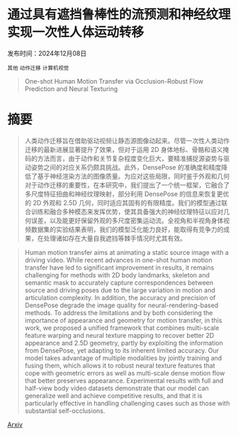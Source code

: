 # 通过具有遮挡鲁棒性的流预测和神经纹理实现一次性人体运动转移

发布时间：2024年12月08日

`其他` `动作迁移` `计算机视觉`

> One-shot Human Motion Transfer via Occlusion-Robust Flow Prediction and Neural Texturing

# 摘要

> 人类动作迁移旨在借助驱动视频让静态源图像动起来。尽管一次性人类动作迁移的最新进展显著提升了效果，但对于运用 2D 身体地标、骨骼和语义掩码的方法而言，由于动作和关节复杂程度变化巨大，要精准捕捉源姿势与驱动姿势之间的对应关系仍颇具挑战。此外，DensePose 的准确度和精度降低了基于神经渲染方法的图像质量。为应对这些局限，同时鉴于外观和几何对于动作迁移的重要性，在本研究中，我们提出了一个统一框架，它融合了多尺度特征扭曲和神经纹理映射，部分利用 DensePose 的信息来恢复更优的 2D 外观和 2.5D 几何，同时适应其固有的有限精度。我们的模型通过联合训练和融合多种模态来发挥优势，使其具备强大的神经纹理特征以应对几何误差，以及能更好保留外观的多尺度密集运动流。全视角和半视角身体视频数据集的实验结果表明，我们的模型泛化能力良好，能取得有竞争力的成果，在处理诸如存在大量自我遮挡等棘手情况时尤其有效。

> Human motion transfer aims at animating a static source image with a driving video. While recent advances in one-shot human motion transfer have led to significant improvement in results, it remains challenging for methods with 2D body landmarks, skeleton and semantic mask to accurately capture correspondences between source and driving poses due to the large variation in motion and articulation complexity. In addition, the accuracy and precision of DensePose degrade the image quality for neural-rendering-based methods. To address the limitations and by both considering the importance of appearance and geometry for motion transfer, in this work, we proposed a unified framework that combines multi-scale feature warping and neural texture mapping to recover better 2D appearance and 2.5D geometry, partly by exploiting the information from DensePose, yet adapting to its inherent limited accuracy. Our model takes advantage of multiple modalities by jointly training and fusing them, which allows it to robust neural texture features that cope with geometric errors as well as multi-scale dense motion flow that better preserves appearance. Experimental results with full and half-view body video datasets demonstrate that our model can generalize well and achieve competitive results, and that it is particularly effective in handling challenging cases such as those with substantial self-occlusions.

[Arxiv](https://arxiv.org/abs/2412.06174)